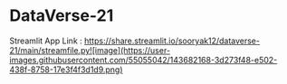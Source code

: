 # DataVerse-21

Streamlit App Link : https://share.streamlit.io/sooryak12/dataverse-21/main/streamfile.py![image](https://user-images.githubusercontent.com/55055042/143682168-3d273f48-e502-438f-8758-17e3f4f3d1d9.png)

 
